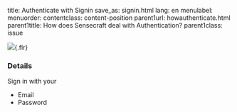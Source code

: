 title: Authenticate with Signin
save_as: signin.html
lang: en
menulabel:
menuorder:
contentclass: content-position
parent1url: howauthenticate.html
parent1title: How does Sensecraft deal with Authentication?
parent1class: issue

![]({static}/images/image033.png){.flr}

### Details

Sign in with your

* Email
* Password
